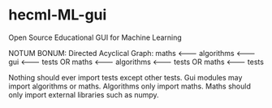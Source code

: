 # hecml-ML-gui
Open Source Educational GUI for Machine Learning

NOTUM BONUM:
  Directed Acyclical Graph: 
      maths   <---  algorithms  <---   gui  <---  tests
            OR
      maths   <---  algorithms  <---  tests
            OR
      maths   <---  tests
  
  Nothing should ever import tests except other tests.
  Gui modules may import algorithms or maths.
  Algorithms only import maths.
  Maths should only import external libraries such as numpy.
  

